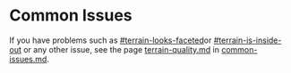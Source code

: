 # Common Issues

If you have problems such as [#terrain-looks-faceted](../../troubleshooting/terrains/terrain-quality.md#terrain-looks-faceted "mention")or [#terrain-is-inside-out](../../troubleshooting/terrains/terrain-quality.md#terrain-is-inside-out "mention") or any other issue, see the page [terrain-quality.md](../../troubleshooting/terrains/terrain-quality.md "mention") in [common-issues.md](common-issues.md "mention").
